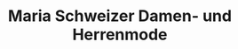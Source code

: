 ---
title: "Maria Schweizer Damen- und Herrenmode"
url: /traunstein/maria-schweizer-damen-und-herrenmode/
shop: Kleidung
---